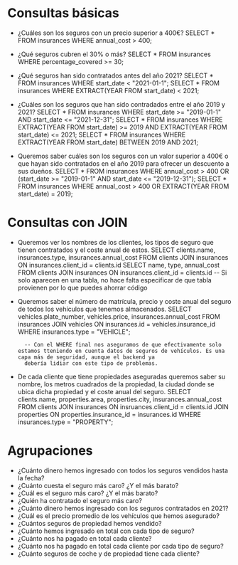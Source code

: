 # Consultas básicas
- ¿Cuáles son los seguros con un precio superior a 400€?
        SELECT * FROM insurances WHERE annual_cost > 400;

- ¿Qué seguros cubren el 30% o más?
        SELECT * FROM insurances WHERE percentage_covered >= 30; 

- ¿Qué seguros han sido contratados antes del año 2021?
        SELECT * FROM insurances WHERE start_date < "2021-01-1";
        SELECT * FROM insurances WHERE EXTRACT(YEAR FROM start_date) < 2021;

- ¿Cuáles son los seguros que han sido contradados entre el año 2019 y 2021?
        SELECT * FROM insurances WHERE start_date >= "2019-01-1" AND start_date <= "2021-12-31";
        SELECT * FROM insurances WHERE EXTRACT(YEAR FROM start_date) >= 2019 AND EXTRACT(YEAR FROM start_date) <= 2021;
        SELECT * FROM insurances WHERE EXTRACT(YEAR FROM start_date) BETWEEN 2019 AND 2021;


- Queremos saber cuáles son los seguros con un valor superior a 400€ o que hayan sido contratados en el año 2019 para ofrecer un descuento a sus dueños.
        SELECT * FROM insurances WHERE annual_cost > 400 OR (start_date >= "2019-01-1" AND start_date <= "2019-12-31");
        SELECT * FROM insurances WHERE annual_cost > 400 OR EXTRACT(YEAR FROM start_date) = 2019;


# Consultas con JOIN
- Queremos ver los nombres de los clientes, los tipos de seguro que tienen contratados y el coste anual de estos.
        SELECT clients.name, insurances.type, insurances.annual_cost FROM clients JOIN insurances ON insurances.client_id = clients.id
        SELECT name, type, annual_cost FROM clients JOIN insurances ON insurances.client_id = clients.id
        -- Si solo aparecen en una tabla, no hace falta especificar de que tabla provienen por lo que puedes ahorrar código

- Queremos saber el número de matrícula, precio y coste anual del seguro de todos los vehículos que tenemos almacenados.
        SELECT 
                vehicles.plate_number, 
                vehicles.price, 
                insurances.annual_cost 
        FROM insurances 
        JOIN vehicles ON insurances.id = vehicles.insurance_id 
        WHERE insurances.type = "VEHICLE";

        -- Con el WHERE final nos aseguramos de que efectivamente solo estamos tteniendo en cuenta datos de seguros de vehículos. Es una capa más de seguridad, aunque el backend ya 
        debería lidiar con este tipo de problemas.

        

- De cada cliente que tiene propiedades aseguradas queremos saber su nombre, los metros cuadrados de la propiedad, la ciudad donde se ubica dicha propiedad y el coste anual del seguro.
        SELECT
                clients.name,
                properties.area,
                properties.city,
                insurances.annual_cost
        FROM clients
        JOIN insurances ON insruances.client_id = clients.id
        JOIN properties ON properties.insurance_id = insurances.id
        WHERE insurances.type = "PROPERTY";

# Agrupaciones

- ¿Cuánto dinero hemos ingresado con todos los seguros vendidos hasta la fecha?
- ¿Cuánto cuesta el seguro más caro? ¿Y el más barato?
- ¿Cuál es el seguro más caro? ¿Y el más barato?
- ¿Quién ha contratado el seguro más caro?
- ¿Cuánto dinero hemos ingresado con los seguros contratados en 2021?
- ¿Cuál es el precio promedio de los vehículos que hemos asegurado?
- ¿Cuántos seguros de propiedad hemos vendido?
- ¿Cuánto hemos ingresado en total con cada tipo de seguro?
- ¿Cuánto nos ha pagado en total cada cliente?
- ¿Cuánto nos ha pagado en total cada cliente por cada tipo de seguro?
- ¿Cuánto seguros de coche y de propiedad tiene cada cliente?
